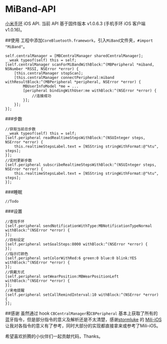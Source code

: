 MiBand-API
========

[小米手环](http://www.mi.com/shouhuan) iOS API. 当前 API 基于固件版本 v1.0.6.3 (手机手环 iOS 客户端 v1.0.16)。

##使用
工程中添加`CoreBluetooth.framework`，引入`MiBand`文件夹，`#import "MiBand"`。

```
self.centralManager = [MBCentralManager sharedCentralManager];
__weak typeof(self) this = self;
[self.centralManager scanForMiBandWithBlock:^(MBPeripheral *miband, NSNumber *RSSI, NSError *error) {
	[this.centralManager stopScan];
    [this.centralManager connectPeripheral:miband withResultBlock:^(MBPeripheral *peripheral, NSError *error) {
        MBUserInfoModel *me = ...
        [peripheral bindingWithUser:me withBlock:^(NSError *error) {
            //连接成功
        }];
    }];
}];
```

###步数

```
//获取当前总步数
__weak typeof(self) this = self;
[self.peripheral readRealtimeStepsWithBlock:^(NSUInteger steps, NSError *error) {
    this.realtimeStepsLabel.text = [NSString stringWithFormat:@"%tu", steps];
}];
//实时更新步数
[self.peripheral subscribeRealtimeStepsWithBlock:^(NSUInteger steps, NSError *error) {
    this.realtimeStepsLabel.text = [NSString stringWithFormat:@"%tu", steps];
}];
```
###睡眠 

```
//Todo
```

###设置
```
//查找手环
[self.peripheral sendNotificationWithType:MBNotificationTypeNormal withBlock:^(NSError *error) {
}];
//目标设定
[self.peripheral setGoalSteps:8000 withBlock:^(NSError *error) {
}];
//指示灯颜色
[self.peripheral setColorWithRed:6 green:0 blue:0 blink:YES withBlock:^(NSError *error) {
}];
//佩戴方式
[self.peripheral setWearPosition:MBWearPositionLeft withBlock:^(NSError *error) {
}];
//来电提醒
[self.peripheral setCallRemindInterval:10 withBlock:^(NSError *error) {
}];
```

##感谢
虽然通过 hook `CBCentralManager`和`CBPeripheral` 基本上获取了所有的蓝牙指令，但是部分指令的意义及解析还是不太清楚，感谢[stormluke](https://github.com/stormluke) 的 [Mili-iOS](https://github.com/stormluke/Mili-iOS) 让我对各指令的意义有了参考，同时大部分的实现都直接拿来或参考了Mili-iOS。

希望喜欢折腾的小伙伴们一起贡献代码，Thanks。
